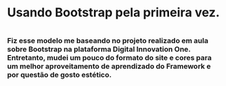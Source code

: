 <h1>Usando Bootstrap pela primeira vez.<h1>
  
### Fiz esse modelo me baseando no projeto realizado em aula sobre Bootstrap na plataforma Digital Innovation One. Entretanto, mudei um pouco do formato do site e cores para um melhor aproveitamento de aprendizado do Framework e por questão de gosto estético.
